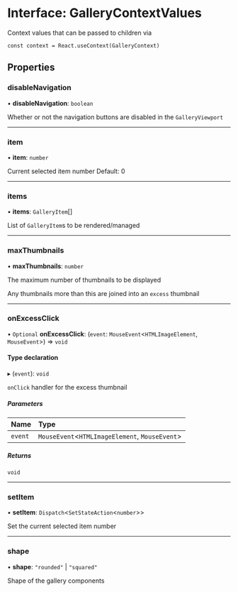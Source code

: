 # Interface: GalleryContextValues

Context values that can be passed to children via

`const context = React.useContext(GalleryContext)`

## Properties

### disableNavigation

• **disableNavigation**: `boolean`

Whether or not the navigation buttons are disabled in the `GalleryViewport`

___

### item

• **item**: `number`

Current selected item number
Default: 0

___

### items

• **items**: `GalleryItem`[]

List of `GalleryItem`s to be rendered/managed

___

### maxThumbnails

• **maxThumbnails**: `number`

The maximum number of thumbnails to be displayed

Any thumbnails more than this are joined into an `excess` thumbnail

___

### onExcessClick

• `Optional` **onExcessClick**: (`event`: `MouseEvent`<`HTMLImageElement`, `MouseEvent`\>) => `void`

#### Type declaration

▸ (`event`): `void`

`onClick` handler for the excess thumbnail

##### Parameters

| Name | Type |
| :------ | :------ |
| `event` | `MouseEvent`<`HTMLImageElement`, `MouseEvent`\> |

##### Returns

`void`

___

### setItem

• **setItem**: `Dispatch`<`SetStateAction`<`number`\>\>

Set the current selected item number

___

### shape

• **shape**: ``"rounded"`` \| ``"squared"``

Shape of the gallery components
